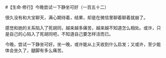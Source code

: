 #【生命⋅修行】今晚尝试一下静坐可好（一百五十二）

很久没有和大宝聊天，满心期待着，结果，却是在微信里聊着聊着就崩了。

感觉和她的关系陷入了死胡同，越来越多痛苦，越来越不知道怎么相处。或许，只是自己的心陷入了死胡同吧，不知道自己要怎样活而已。

今晚，尝试一下静坐可好。坐一晚，或许能从上天收到什么启发；又或许，至少能体会坐久了，腿脚有多么痛苦。